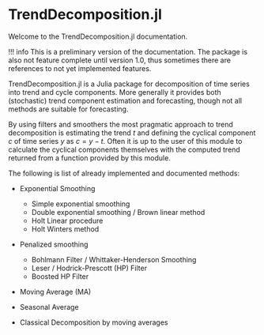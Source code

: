 # TrendDecomposition.jl

Welcome to the TrendDecomposition.jl documentation.

!!! info
	This is a preliminary version of the documentation.
	The package is also not feature complete until version 1.0,
	thus sometimes there are references to not yet implemented features.

TrendDecomposition.jl is a Julia package for decomposition of time series into trend and cycle components. More generally it provides 
both (stochastic) trend component estimation and forecasting, though not all methods are suitable for forecasting.

By using filters and smoothers the most pragmatic approach to trend decomposition is estimating the trend $t$ and defining
the cyclical component $c$ of time series $y$ as $c = y - t$.
Often it is up to the user of this module to calculate the cyclical components themselves with the computed trend returned from a function 
provided by this module.

The following is list of already implemented and documented methods:

- Exponential Smoothing
  - Simple exponential smoothing
  - Double exponential smoothing / Brown linear method
  - Holt Linear procedure
  - Holt Winters method
  
- Penalized smoothing
  - Bohlmann Filter / Whittaker-Henderson Smoothing
  - Leser / Hodrick-Prescott (HP) Filter
  - Boosted HP Filter
  
- Moving Average (MA)
- Seasonal Average
- Classical Decomposition by moving averages
